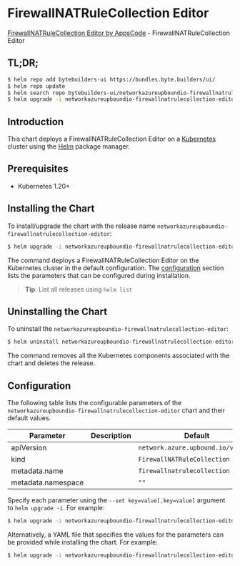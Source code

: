 # FirewallNATRuleCollection Editor

[FirewallNATRuleCollection Editor by AppsCode](https://byte.builders) - FirewallNATRuleCollection Editor

## TL;DR;

```bash
$ helm repo add bytebuilders-ui https://bundles.byte.builders/ui/
$ helm repo update
$ helm search repo bytebuilders-ui/networkazureupboundio-firewallnatrulecollection-editor --version=v0.4.18
$ helm upgrade -i networkazureupboundio-firewallnatrulecollection-editor bytebuilders-ui/networkazureupboundio-firewallnatrulecollection-editor -n default --create-namespace --version=v0.4.18
```

## Introduction

This chart deploys a FirewallNATRuleCollection Editor on a [Kubernetes](http://kubernetes.io) cluster using the [Helm](https://helm.sh) package manager.

## Prerequisites

- Kubernetes 1.20+

## Installing the Chart

To install/upgrade the chart with the release name `networkazureupboundio-firewallnatrulecollection-editor`:

```bash
$ helm upgrade -i networkazureupboundio-firewallnatrulecollection-editor bytebuilders-ui/networkazureupboundio-firewallnatrulecollection-editor -n default --create-namespace --version=v0.4.18
```

The command deploys a FirewallNATRuleCollection Editor on the Kubernetes cluster in the default configuration. The [configuration](#configuration) section lists the parameters that can be configured during installation.

> **Tip**: List all releases using `helm list`

## Uninstalling the Chart

To uninstall the `networkazureupboundio-firewallnatrulecollection-editor`:

```bash
$ helm uninstall networkazureupboundio-firewallnatrulecollection-editor -n default
```

The command removes all the Kubernetes components associated with the chart and deletes the release.

## Configuration

The following table lists the configurable parameters of the `networkazureupboundio-firewallnatrulecollection-editor` chart and their default values.

|     Parameter      | Description |                    Default                    |
|--------------------|-------------|-----------------------------------------------|
| apiVersion         |             | <code>network.azure.upbound.io/v1beta1</code> |
| kind               |             | <code>FirewallNATRuleCollection</code>        |
| metadata.name      |             | <code>firewallnatrulecollection</code>        |
| metadata.namespace |             | <code>""</code>                               |


Specify each parameter using the `--set key=value[,key=value]` argument to `helm upgrade -i`. For example:

```bash
$ helm upgrade -i networkazureupboundio-firewallnatrulecollection-editor bytebuilders-ui/networkazureupboundio-firewallnatrulecollection-editor -n default --create-namespace --version=v0.4.18 --set apiVersion=network.azure.upbound.io/v1beta1
```

Alternatively, a YAML file that specifies the values for the parameters can be provided while
installing the chart. For example:

```bash
$ helm upgrade -i networkazureupboundio-firewallnatrulecollection-editor bytebuilders-ui/networkazureupboundio-firewallnatrulecollection-editor -n default --create-namespace --version=v0.4.18 --values values.yaml
```
